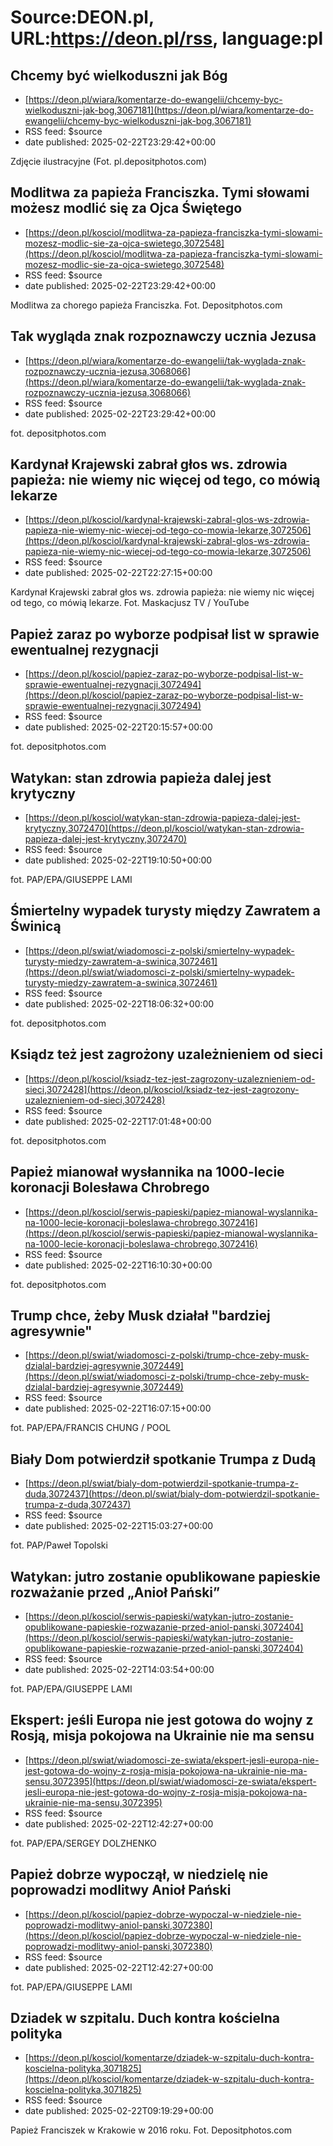 # Source:DEON.pl, URL:https://deon.pl/rss, language:pl

## Chcemy być wielkoduszni jak Bóg
 - [https://deon.pl/wiara/komentarze-do-ewangelii/chcemy-byc-wielkoduszni-jak-bog,3067181](https://deon.pl/wiara/komentarze-do-ewangelii/chcemy-byc-wielkoduszni-jak-bog,3067181)
 - RSS feed: $source
 - date published: 2025-02-22T23:29:42+00:00

Zdjęcie ilustracyjne (Fot. pl.depositphotos.com)

## Modlitwa za papieża Franciszka. Tymi słowami możesz modlić się za Ojca Świętego
 - [https://deon.pl/kosciol/modlitwa-za-papieza-franciszka-tymi-slowami-mozesz-modlic-sie-za-ojca-swietego,3072548](https://deon.pl/kosciol/modlitwa-za-papieza-franciszka-tymi-slowami-mozesz-modlic-sie-za-ojca-swietego,3072548)
 - RSS feed: $source
 - date published: 2025-02-22T23:29:42+00:00

Modlitwa za chorego papieża Franciszka. Fot. Depositphotos.com

## Tak wygląda znak rozpoznawczy ucznia Jezusa
 - [https://deon.pl/wiara/komentarze-do-ewangelii/tak-wyglada-znak-rozpoznawczy-ucznia-jezusa,3068066](https://deon.pl/wiara/komentarze-do-ewangelii/tak-wyglada-znak-rozpoznawczy-ucznia-jezusa,3068066)
 - RSS feed: $source
 - date published: 2025-02-22T23:29:42+00:00

fot. depositphotos.com

## Kardynał Krajewski zabrał głos ws. zdrowia papieża: nie wiemy nic więcej od tego, co mówią lekarze
 - [https://deon.pl/kosciol/kardynal-krajewski-zabral-glos-ws-zdrowia-papieza-nie-wiemy-nic-wiecej-od-tego-co-mowia-lekarze,3072506](https://deon.pl/kosciol/kardynal-krajewski-zabral-glos-ws-zdrowia-papieza-nie-wiemy-nic-wiecej-od-tego-co-mowia-lekarze,3072506)
 - RSS feed: $source
 - date published: 2025-02-22T22:27:15+00:00

Kardynał Krajewski zabrał głos ws. zdrowia papieża: nie wiemy nic więcej od tego, co mówią lekarze. Fot. Maskacjusz TV / YouTube

## Papież zaraz po wyborze podpisał list w sprawie ewentualnej rezygnacji
 - [https://deon.pl/kosciol/papiez-zaraz-po-wyborze-podpisal-list-w-sprawie-ewentualnej-rezygnacji,3072494](https://deon.pl/kosciol/papiez-zaraz-po-wyborze-podpisal-list-w-sprawie-ewentualnej-rezygnacji,3072494)
 - RSS feed: $source
 - date published: 2025-02-22T20:15:57+00:00

fot. depositphotos.com

## Watykan: stan zdrowia papieża dalej jest krytyczny
 - [https://deon.pl/kosciol/watykan-stan-zdrowia-papieza-dalej-jest-krytyczny,3072470](https://deon.pl/kosciol/watykan-stan-zdrowia-papieza-dalej-jest-krytyczny,3072470)
 - RSS feed: $source
 - date published: 2025-02-22T19:10:50+00:00

fot. PAP/EPA/GIUSEPPE LAMI

## Śmiertelny wypadek turysty między Zawratem a Świnicą
 - [https://deon.pl/swiat/wiadomosci-z-polski/smiertelny-wypadek-turysty-miedzy-zawratem-a-swinica,3072461](https://deon.pl/swiat/wiadomosci-z-polski/smiertelny-wypadek-turysty-miedzy-zawratem-a-swinica,3072461)
 - RSS feed: $source
 - date published: 2025-02-22T18:06:32+00:00

fot. depositphotos.com

## Ksiądz też jest zagrożony uzależnieniem od sieci
 - [https://deon.pl/kosciol/ksiadz-tez-jest-zagrozony-uzaleznieniem-od-sieci,3072428](https://deon.pl/kosciol/ksiadz-tez-jest-zagrozony-uzaleznieniem-od-sieci,3072428)
 - RSS feed: $source
 - date published: 2025-02-22T17:01:48+00:00

fot. depositphotos.com

## Papież mianował wysłannika na 1000-lecie koronacji Bolesława Chrobrego
 - [https://deon.pl/kosciol/serwis-papieski/papiez-mianowal-wyslannika-na-1000-lecie-koronacji-boleslawa-chrobrego,3072416](https://deon.pl/kosciol/serwis-papieski/papiez-mianowal-wyslannika-na-1000-lecie-koronacji-boleslawa-chrobrego,3072416)
 - RSS feed: $source
 - date published: 2025-02-22T16:10:30+00:00

fot. depositphotos.com

## Trump chce, żeby Musk działał "bardziej agresywnie"
 - [https://deon.pl/swiat/wiadomosci-z-polski/trump-chce-zeby-musk-dzialal-bardziej-agresywnie,3072449](https://deon.pl/swiat/wiadomosci-z-polski/trump-chce-zeby-musk-dzialal-bardziej-agresywnie,3072449)
 - RSS feed: $source
 - date published: 2025-02-22T16:07:15+00:00

fot. PAP/EPA/FRANCIS CHUNG / POOL

## Biały Dom potwierdził spotkanie Trumpa z Dudą
 - [https://deon.pl/swiat/bialy-dom-potwierdzil-spotkanie-trumpa-z-duda,3072437](https://deon.pl/swiat/bialy-dom-potwierdzil-spotkanie-trumpa-z-duda,3072437)
 - RSS feed: $source
 - date published: 2025-02-22T15:03:27+00:00

fot. PAP/Paweł Topolski

## Watykan: jutro zostanie opublikowane papieskie rozważanie przed „Anioł Pański”
 - [https://deon.pl/kosciol/serwis-papieski/watykan-jutro-zostanie-opublikowane-papieskie-rozwazanie-przed-aniol-panski,3072404](https://deon.pl/kosciol/serwis-papieski/watykan-jutro-zostanie-opublikowane-papieskie-rozwazanie-przed-aniol-panski,3072404)
 - RSS feed: $source
 - date published: 2025-02-22T14:03:54+00:00

fot. PAP/EPA/GIUSEPPE LAMI

## Ekspert: jeśli Europa nie jest gotowa do wojny z Rosją, misja pokojowa na Ukrainie nie ma sensu
 - [https://deon.pl/swiat/wiadomosci-ze-swiata/ekspert-jesli-europa-nie-jest-gotowa-do-wojny-z-rosja-misja-pokojowa-na-ukrainie-nie-ma-sensu,3072395](https://deon.pl/swiat/wiadomosci-ze-swiata/ekspert-jesli-europa-nie-jest-gotowa-do-wojny-z-rosja-misja-pokojowa-na-ukrainie-nie-ma-sensu,3072395)
 - RSS feed: $source
 - date published: 2025-02-22T12:42:27+00:00

fot. PAP/EPA/SERGEY DOLZHENKO

## Papież dobrze wypoczął, w niedzielę nie poprowadzi modlitwy Anioł Pański
 - [https://deon.pl/kosciol/papiez-dobrze-wypoczal-w-niedziele-nie-poprowadzi-modlitwy-aniol-panski,3072380](https://deon.pl/kosciol/papiez-dobrze-wypoczal-w-niedziele-nie-poprowadzi-modlitwy-aniol-panski,3072380)
 - RSS feed: $source
 - date published: 2025-02-22T12:42:27+00:00

fot. PAP/EPA/GIUSEPPE LAMI

## Dziadek w szpitalu. Duch kontra kościelna polityka
 - [https://deon.pl/kosciol/komentarze/dziadek-w-szpitalu-duch-kontra-koscielna-polityka,3071825](https://deon.pl/kosciol/komentarze/dziadek-w-szpitalu-duch-kontra-koscielna-polityka,3071825)
 - RSS feed: $source
 - date published: 2025-02-22T09:19:29+00:00

Papież Franciszek w Krakowie w 2016 roku. Fot. Depositphotos.com

